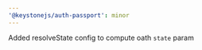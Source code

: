 ```yaml
---
'@keystonejs/auth-passport': minor
---
```


Added resolveState config to compute oath `state` param
